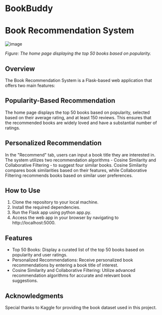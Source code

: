 # BookBuddy
# Book Recommendation System
![image](https://github.com/KarishmaKolhe51/BookRecommendationSystem/assets/134826033/42b3c4c6-bfd2-4150-a80e-c4252669e1db)

*Figure: The home page displaying the top 50 books based on popularity.*

## Overview
The Book Recommendation System is a Flask-based web application that offers two main features:

## Popularity-Based Recommendation
The home page displays the top 50 books based on popularity, selected based on their average rating, and at least 150 reviews. This ensures that the recommended books are widely loved and have a substantial number of ratings.

## Personalized Recommendation
In the "Recommend" tab, users can input a book title they are interested in. The system utilizes two recommendation algorithms - Cosine Similarity and Collaborative Filtering - to suggest four similar books. Cosine Similarity compares book similarities based on their features, while Collaborative Filtering recommends books based on similar user preferences.

## How to Use
1.	Clone the repository to your local machine.
2.	Install the required dependencies.
3.	Run the Flask app using python app.py.
4.	Access the web app in your browser by navigating to http://localhost:5000.

## Features
* Top 50 Books: Display a curated list of the top 50 books based on popularity and user ratings.
* Personalized Recommendations: Receive personalized book recommendations by entering a book title of interest.
* Cosine Similarity and Collaborative Filtering: Utilize advanced recommendation algorithms for accurate and relevant book suggestions.

## Acknowledgments
Special thanks to Kaggle for providing the book dataset used in this project.


